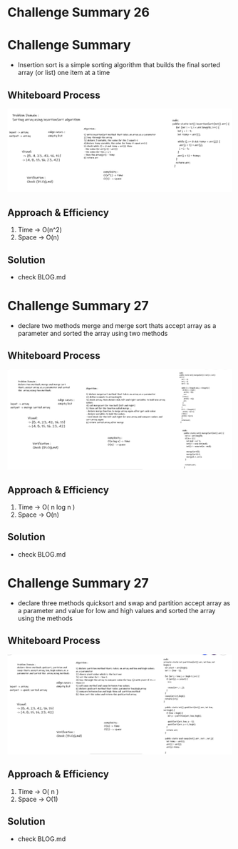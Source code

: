 # Challenge Summary 26
# Challenge Summary
<!-- Description of the challenge -->
- Insertion sort is a simple sorting algorithm that builds the final sorted array (or list) one item at a time

## Whiteboard Process
<!-- Embedded whiteboard image -->
![whiteboard](./images/code.PNG)


## Approach & Efficiency
<!-- What approach did you take? Why? What is the Big O space/time for this approach? -->
1. Time -> O(n^2)
2. Space -> O(n)

## Solution
<!-- Show how to run your code, and examples of it in action -->
* check BLOG.md



# Challenge Summary 27
<!-- Description of the challenge -->
- declare two methods merge and merge sort thats accept array as a parameter and sorted the  array using two methods

## Whiteboard Process
<!-- Embedded whiteboard image -->
![whiteboard](./images/codechallenge27.PNG)


## Approach & Efficiency
<!-- What approach did you take? Why? What is the Big O space/time for this approach? -->
1. Time -> O( n log n )
2. Space -> O(n)

## Solution
<!-- Show how to run your code, and examples of it in action -->
* check BLOG.md


# Challenge Summary 27
<!-- Description of the challenge -->
- declare three methods quicksort and swap and partition accept array as a parameter and value for low and high values  and sorted the  array using the methods

## Whiteboard Process
<!-- Embedded whiteboard image -->
![whiteboard](./images/code28.PNG)


## Approach & Efficiency
<!-- What approach did you take? Why? What is the Big O space/time for this approach? -->
1. Time -> O( n )
2. Space -> O(1)

## Solution
<!-- Show how to run your code, and examples of it in action -->
* check BLOG.md



